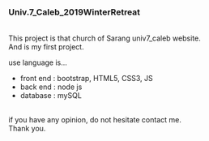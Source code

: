 ### Univ.7_Caleb_2019WinterRetreat
<br/>This project is that church of Sarang univ7_caleb website.
<br/>And is my first project.

<p>use language is...</p>
<ul>
  <li>front end : bootstrap, HTML5, CSS3, JS</li>
  <li>back end : node js</li>
  <li>database : mySQL</li>
</ul>

<br/>if you have any opinion, do not hesitate contact me.
<br/>Thank you.
